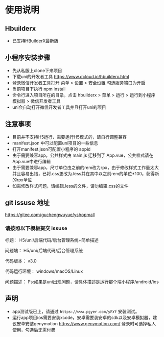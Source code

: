 # 使用说明

## Hbuilderx

- 已支持HBuilderX最新版

## 小程序安装步骤
- 先从私服上clone下来项目
- 下载uni的开发者工具 https://www.dcloud.io/hbuilderx.html
- 登录微信开发者工具打开 菜单 > 设置 > 安全设置  勾选服务端口为开启
- 当前项目下执行 npm install 
- 命令行进入项目所在的目录，点击 hbuilderx > 菜单 > 运行 > 运行到小程序模拟器 > 微信开发者工具
- uni会自动打开微信开发者工具并且打开uni的项目

## 注意事项
- 目前并不支持H5运行，需要运行H5模式的，请自行调整兼容
- manifest.json 中可以配置uni项目的一些信息
- 打开manifest.json可配置小程序的 appid
- 由于需要兼容app，公共样式由 main.js 迁移到了 App.vue，公共样式请在App.vue中进行编辑
- 由于需要兼容app，尺寸单位由之前的rem改为rpx，由于修改样式工作量太大并且容易出错，已将.css更改为.less并在其中以之前rem的单位*100，获得新的rpx单位
- 如需修改样式问题，请编辑.less的文件，请勿编辑.css的文件


## git issuse 地址

https://gitee.com/guchengwuyue/yshopmall

### 请按照以下模板提交 issuse
标题：
H5/uni/后端代码/后台管理系统+简单描述

问题端：
H5/uni/后端代码/后台管理系统

代码版本：
v3.0

代码运行环境：
windows/macOS/Linux

问题描述：
Ps:如果是uni出现问题，请具体描述是运行那个端小程序/android/ios

## 声明
- app测试版已上，请通过 `https://www.pgyer.com/yRYf` 安装测试。
- 运行app项目ios需要安装xcode，安卓需要装安卓的sdk以及安卓模拟器，建议安卓安装genymotion  https://www.genymotion.com/  登录时可选择私人使用，勾选后无需付费


